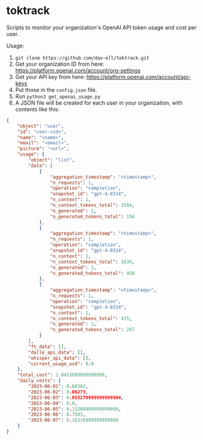 # toktrack
Scripts to monitor your organization's OpenAI API token usage and cost per user.

Usage:
 1. `git clone https://github.com/dav-ell/toktrack.git`
 2. Get your organization ID from here: https://platform.openai.com/account/org-settings
 3. Get your API key from here: https://platform.openai.com/account/api-keys
 4. Put those in the `config.json` file.
 5. Run `python3 get_openai_usage.py`
 6. A JSON file will be created for each user in your organization, with contents like this:

```json
{
    "object": "user",
    "id": "user-<id>",
    "name": "<name>",
    "email": "<email>",
    "picture": "<url>",
    "usage": {
        "object": "list",
        "data": [
            {
                "aggregation_timestamp": "<timestamp>",
                "n_requests": 1,
                "operation": "completion",
                "snapshot_id": "gpt-4-0314",
                "n_context": 1,
                "n_context_tokens_total": 1584,
                "n_generated": 1,
                "n_generated_tokens_total": 156
            },
            {
                "aggregation_timestamp": "<timestamp>",
                "n_requests": 1,
                "operation": "completion",
                "snapshot_id": "gpt-4-0314",
                "n_context": 1,
                "n_context_tokens_total": 1638,
                "n_generated": 1,
                "n_generated_tokens_total": 458
            },
            {
                "aggregation_timestamp": "<timestamp>",
                "n_requests": 1,
                "operation": "completion",
                "snapshot_id": "gpt-4-0314",
                "n_context": 1,
                "n_context_tokens_total": 415,
                "n_generated": 1,
                "n_generated_tokens_total": 287
            }
        ],
        "ft_data": [],
        "dalle_api_data": [],
        "whisper_api_data": [],
        "current_usage_usd": 0.0
    },
    "total_cost": 1.8453899999999999,
    "daily_costs": {
        "2023-06-01": 0.68382,
        "2023-06-02": 0.06273,
        "2023-06-03": 0.053279999999999994,
        "2023-06-04": 0.0,
        "2023-06-05": 0.13208999999999999,
        "2023-06-06": 0.7503,
        "2023-06-07": 0.16316999999999998
    }
}
```